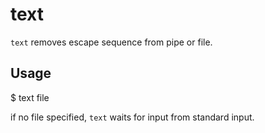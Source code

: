 # text

`text` removes escape sequence from pipe or file.

## Usage

  $ text file

if no file specified, `text` waits for input from standard input.
